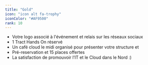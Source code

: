 ```yaml
---
title: "Gold"
icon: "icon alt fa-trophy"
iconColor: "#AF9500"
rank: 10
---
```

- Votre logo associé à l'événement et relais sur les réseaux sociaux
- 1 Tract Hands On réservé
- Un café cloud le midi organisé pour présenter votre structure et
- Pré-reservation et 15 places offertes
- La satisfaction de promouvoir l’IT et le Cloud dans le Nord :)